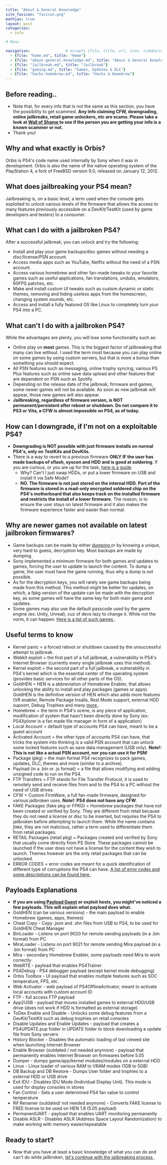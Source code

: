 ```yaml
---
title: "About & General Knowledge"
site_favicon: "favicon.png"
mathjax: true
layout: post
categories:
  - info

# Menu

navigation:                # accepts {file, title, url, icon, sidebaricon}
  - {file: "home.md", title: "Home"}
  - {file: "about-general-knowledge.md", title: "About & General Knowledge"}
  - {file: "Jailbreak.md", title: "Jailbreak"}
  - {file: "gaming.md", title: "Games, Updates & DLC"}
  - {file: "hacks-homebrew.md", title: "Hacks & Homebrew"}
---
```


## Before reading..

* Note that, for every info that is not the same as this section, you have the possibility to get scammed. **Any info claiming CFW, downgrading, online jailbreaks, retail game unlockers, etc are scams. Please take a look at <a href="https://florinsdistortedvision.github.io/orbisunjailed/wall-of-shame/"> Wall of Shame </a> to see if the person you are getting your info is a known scammer or not.**
* Thank you!


## Why and what exactly is Orbis?

Orbis is PS4's code name used internally by Sony when it was in development. Orbis is also the name of the native operating system of the PlayStation 4, a fork of FreeBSD version 9.0, released on January 12, 2012.


## What does jailbreaking your PS4 mean?

Jailbreaking is, on a basic level, a term used when the console gets exploited to unlock various levels of the firmware that allows the access to many features previously accessible on a DevKit/TestKit (used by game developers and testers) to a consumer.

## What can I do with a jailbroken PS4?

After a successful jailbreak, you can unlock and try the following:

<ul>
	<li>Install and play your game backups/disc games without needing a disc/license/PSN account.</li>
	<li>Access media apps such as YouTube, Netflix without the need of a PSN account.</li>
	<li>Access various homebrew and other fan-made tweaks to your favorite games such as useful applications, fan translations, undubs, emulators, 60FPS patches, etc.</li>
	<li>Make and install custom UI tweaks such as custom dynamic or static themes, removing and hiding useless apps from the homescreen, changing system sounds, etc.</li>
	<li>Access and install a fully featured OS like Linux to completely turn your PS4 into a PC.</li>
</ul>

## What can't I do with a jailbroken PS4?

While the advantages are plenty, you will lose some functionality such as:

 * Online play on **most** games. This is the biggest factor of jailbreaking that many can live without. I used the term most because you can play online on some games by using custom servers, but that is more a bonus than something you should expect.
 * All PSN features such as messaging, online trophy syncing, various PS Plus features such as online save data upload and other features that are dependent on PSN such as Spotify.
 * Depending on the release date of the jailbreak, firmware and games, some newer games will not be available. As soon as new jailbreak will appear, those new games will also appear.
 * **Jailbreaking, regardless of firmware version, is NOT permanent/persistent after reboot or shutdown. Do not compare it to PS3 or Vita, a CFW is almost impossible on PS4, as of today.**

## How can I downgrade, if I'm not on a exploitable PS4?
 
 * **Downgrading is NOT possible with just firmware installs on normal PS4's, only on TestKits and DevKits.**
 * There is a way to revert to a previous firmware **ONLY IF the user has made backups of sflash, syscon and HDD and is good at soldering**. If you are curious, or you are up for the task, [here is a guide](/backupfiles/SYSGLITCH_DOWNGRADE.pdf)
    * Why? Can't I just swap HDDs, or put a lower firmware on USB and install it via Safe Mode? 
    * **NO. The firmware is not just stored on the internal HDD. Part of the firmware is stored in a read-only encrypted soldered chip on the PS4's motherboard that also keeps track on the installed firmware and restricts the install of a lower firmware.** The reason, is to ensure the user stays on latest firmware and it also makes the firmware experience faster and easier than normal.
 
## Why are newer games not available on latest jailbroken firmwares?

 * Game backups can be made by either <a href="https://florinsdistortedvision.github.io/orbisunjailed/dumping/"> dumping </a> or by knowing a unique, very hard to guess, decryption key. Most backups are made by dumping.
 * Sony implemented a minimum firmware for both games and updates to games, forcing the user to update to launch the content. To dump a game, the user must have the game running, thus why a dump is not possible.
 * As for the decryption keys, you will rarely see game backups being made from this method. This method might be better for updates, on which, a fpkg version of the update can be made with the decryption key, as some games will have the same key for both main game and updates.
 * Some games may also use the default passcode used by the game engine (ex: Unity, Unreal), cuz of devs lazy to change it. While not the norm, it can happen. <a href="https://pastebin.com/B103aSYM"> Here is a list of such games </a>.


## Useful terms to know

  * Kernel panic = a forced reboot or shutdown caused by the unsuccessful attempt to jailbreak.
  * Webkit exploit = the first part of a full jailbreak, a vulnerability in PS4's Internet Browser (currently every single jailbreak uses this method).
  * Kernel exploit = the second part of a full jailbreak, a vulnerability in PS4's kernel which is the essential center of the operating system (provides basic services for all other parts of the OS).
  * GoldHEN = HEN is a abbreviation of Homebrew Enabler, that allows unlocking the ability to install and play packages (games or apps). GoldHEN is the definitive version of HEN which also adds more features (VR enabler, Remote Package Insalls, Rest Mode support, external HDD supoort, Debug Trophies and many <a href="https://github.com/GoldHEN/GoldHEN#features"> more </a>.
  * Homebrew = the term in PS4's scene, is any piece of application, modification of system that hasn't been directly done by Sony (ex: PS4Xplorer is a fan made file manager in form of a application)
  * Local Account = default type of accounts PS4 can have, meant to be a guest account
  * Activated Account = the other type of accounts PS4 can have, that tricks the system into thinking is a valid PSN account that can unlock some locked features such as save data management (USB only). **Note!: This is not like a actual PSN account, nor you can use it for PSN!**
  * Package (pkg) = the main format PS4 recognizes to pack games, updates, DLC, themes and more (similar to a archive).
  * Payload (in a .bin or .js format) = a file that allows modifying and adding unsigned code to run on the PS4.
  * FTP Transfers = FTP stands for File Transfer Protocol, it is used to remotely send and receive files from and to the PS4 to a PC without the need of USB drives.
  * CFW = Custom FirmWare, a full fan-made firmware, designed for various jailbroken uses. **Note!: PS4 does not have any CFW**.
  * FAKE Packages (fake pkg or FPKG) = Homebrew packages that have not been created or verified by Sony. They are different from retail because they do not need a license or disc to be inserted, but requires the PS4 to jailbroken before attempting to launch them. While the name contains *fake*, they are not malicious, rather a term used to differentiate them from retail packages.
  * RETAIL Packages (retail pkg) = Packages created and verified by Sony that usually come directly from PS Store. These packages cannot be launched if the user does not have a license for the content they wish to launch. Themes however are the only retail packages that can be unlocked.
  * ERROR CODES = error codes are meant for a quick identification of different type of corruptions the PS4 can have. <a href="https://www.psdevwiki.com/ps4/Error_Codes"> A list of error codes and some descriptions can be found here </a>.

## Payloads Explanations

 * **If you are using [Payload Guest](payload-guest.md) or exploit hosts, you might've noticed a few payloads. This will explain what payload does what.**
 * GoldHEN (can be various versions) - the main payload to enable Homebrew (games, apps, themes)
 * Cheat Copy - Copy .json and .shn files from USB to PS4, to be used for GoldHEN Cheat Manager
 * BinLoader - Listens on port 9020 for remote sending payloads (in a .bin format) from PC
 * MiraLoader - Listens on port 9021 for remote sending Mira payload (in a .bin format) from PC
 * Mira - secondary Homebrew Enabler, some payloads need Mira to work correctly
 * WebRTE - payload that enables PS4Trainer
 * PS4Debug - PS4 debugger payload (except kernel mode debugging)
 * Orbis Toolbox - UI payload that enables multiple features such as SOC temperature, FPS, etc.
 * Web Activator - web payload of PS4OfflineActivator, meant to activate local accounts with custom account ID
 * FTP - full access FTP payload
 * App2USB - payload that moves installed games to external HDD/USB drive (does not work if HDD is formatted as external storage)
 * ToDex Enable and Disable - Unlocks some debug features from a DevKit/TestKit such as debug trophies on retail consoles
 * Disable Updates and Enable Updates - payload that creates a PS4UPDATE.pup folder in UPDATE folder to block downloading a update file from Sony servers
 * History Blocker - Disables the automatic loading of last viewed site when launching Internet Browser
 * Enable Browser (outdated / not needed anymore) - payload that permanently enables Internet Browser on firmwares before 5.05
 * Dumper - dumps game/app/kernel modules/modules on a external HDD
 * Linux - Linux loader of various RAM to VRAM modes (1GB to 5GB)
 * DB Backup and DB Restore - Dumps User folder and trophies to a external HDD or USB drive
 * Exit IDU - Disables IDU Mode (Individual Display Unit). This mode is used for display consoles in stores
 * Fan Control - Sets a user determined PS4 fan value to control temperature
 * Rif Renamer (outdated/ not needed anymore) - Converts FAKE license to FREE license to be used on HEN 1.8 (5.05 payload)
 * PermanentUART - payload that enables UART monitoring permanently
 * Disable ASLR - Disables ASLR (Address Space Layout Randomization) to make working with memory easier/repeatable

## Ready to start?

 * Now that you have at least a basic knowledge of what you can do and can't do while jailbroken, <a href="https://florinsdistortedvision.github.io/orbisunjailed/Jailbreak/"> let's continue with the jailbreaking process </a>.
